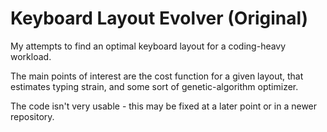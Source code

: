Keyboard Layout Evolver (Original)
==================================

My attempts to find an optimal keyboard layout for a coding-heavy workload.

The main points of interest are the cost function for a given layout, that estimates typing strain, and some sort of genetic-algorithm optimizer.

The code isn't very usable - this may be fixed at a later point or in a newer repository.
